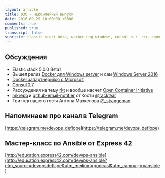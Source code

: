 ```yaml
---
layout: article
title: 030 - НЕюбилейный выпуск
date: 2016-09-29 10:00:00 +0300
comments: true
published: true
transcript: false
subtitle: Elastic stack beta, Docker под windows, consul 0.7, rkt, Open Container Initiative
---
```


## Обсуждения

* [Elastic stack 5.0.0 Beta1](https://www.elastic.co/blog/elastic-stack-release-5-0-0-beta1)
* Вышел релиз [Docker для Windows server](https://blog.docker.com/2016/09/dockerforws2016/) и сам [Windows Server 2016](https://www.microsoft.com/en-us/cloud-platform/windows-server)
* [Docker запартнерился с Microsoft](https://blog.docker.com/2016/09/docker-microsoft-partnership/)
* [Consul 0.7](https://www.hashicorp.com/blog/consul-0-7.html)
* Рассуждения на тему [rkt](https://coreos.com/rkt/) и вообще насчет [Open Container Initiative](https://www.opencontainers.org)
* [mkrepo](https://github.com/tarantool/mkrepo) и [github-email-notifier](https://github.com/tarantool/github-email-notifier) от Кости [@racktear](https://twitter.com/racktear)
* Твиттер нашего гостя Антона Маркелова [@_strangeman](https://twitter.com/_strangeman)

## Напоминаем про канал в Telegram
[https://telegram.me/devops_deflope](https://telegram.me/devops_deflope)

## Мастер-класс по Ansible от Express 42
[http://education.express42.com/devops-ansible](http://education.express42.com/devops-ansible?utm_source=devopsdeflope&utm_medium=podcast&utm_campaign=ansible)
